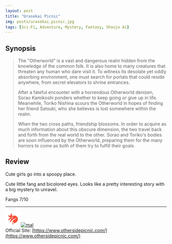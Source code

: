 ```yaml
---
layout: post
title: "Urasekai Picnic"
img: posts/urasekai_picnic.jpg 
tags: [Sci-Fi, Adventure, Mystery, Fantasy, Shoujo Ai]
---
```


## Synopsis
>The "Otherworld" is a vast and dangerous realm hidden from the knowledge of the common folk. It is also home to many creatures that threaten any human who dare visit it. To witness its desolate yet oddly absorbing environment, one must search for portals that could reside anywhere, from secret elevators to shrine entrances.
>
>After a fateful encounter with a horrendous Otherworld denizen, Sorao Kamikoshi ponders whether to keep going or give up in life. Meanwhile, Toriko Nishina scours the Otherworld in hopes of finding her friend Satsuki, who she believes is lost somewhere within the realm.
>
>When the two cross paths, friendship blossoms. In order to acquire as much information about this obscure dimension, the two travel back and forth from the real world to the other. Sorao and Toriko's bodies are soon influenced by the Otherworld, preparing them for the many horrors to come as both of them try to fulfill their goals.

## Review
Cute girls go into a spoopy place.

Cute little fang and bicolored eyes. Looks like a pretty interesting story with a big mystery to unravel.
   
Fangs 7/10

---

[![kitsu](..\assets\img\kitsu.png)](https://kitsu.io/anime/urasekai-picnic)[![mal](..\assets\img\mal.ico)](https://myanimelist.net/anime/41392/Urasekai_Picnic)  
Official Site: [https://www.othersidepicnic.com/](https://www.othersidepicnic.com/)